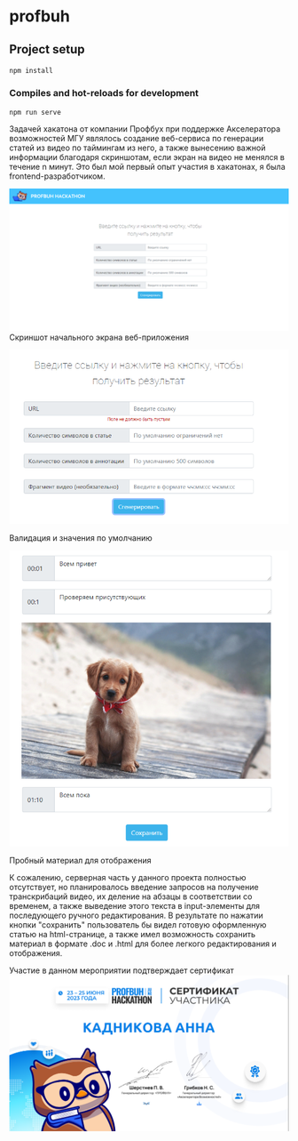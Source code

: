 # profbuh

## Project setup
```
npm install
```

### Compiles and hot-reloads for development
```
npm run serve
```
Задачей хакатона от компании Профбух при поддержке Акселератора возможностей МГУ являлось создание веб-сервиса по генерации статей из видео по таймингам из него, а также вынесению важной информации благодаря скриншотам, если экран на видео не менялся в течение n минут. Это был мой первый опыт участия в хакатонах, я была frontend-разработчиком. 

![Скриншот начального экрана веб-приложения](readme/2023-06-27_19-14-42.png)
Скриншот начального экрана веб-приложения

![Валидация и значения по умолчанию](readme/2023-06-27_19-15-07.png)

Валидация и значения по умолчанию

![Пробный материал для отображения](readme/2023-06-27_19-15-46.png) 

Пробный материал для отображения

К сожалению, серверная часть у данного проекта полностью отсутствует, но планировалось введение запросов на получение транскрибаций видео, их деление на абзацы в соответствии со временем, а также выведение этого текста в input-элементы для последующего ручного редактирования. В результате по нажатии кнопки "сохранить" пользователь бы видел готовую оформленную статью на html-странице, а также имел возможность сохранить материал в формате .doc и .html для более легкого редактирования и отображения.

Участие в данном мероприятии подтверждает сертификат
![Alt text](readme/2023-06-27_22-00-57.png)